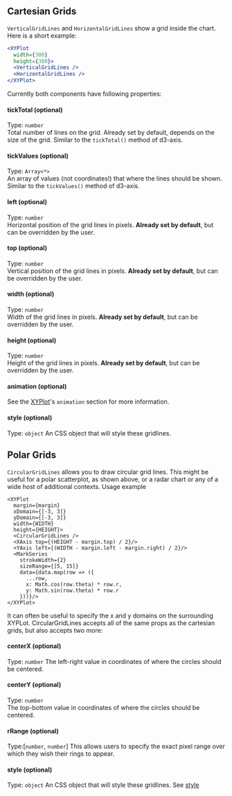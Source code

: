 ## Cartesian Grids

<!-- INJECT:"CustomAxisChartWithLink" -->

`VerticalGridLines` and `HorizontalGridLines` show a grid inside the chart. Here is a short example:

```jsx
<XYPlot
  width={300}
  height={300}>
  <VerticalGridLines />
  <HorizontalGridLines />
</XYPlot>
```

Currently both components have following properties:

#### tickTotal (optional)
Type: `number`  
Total number of lines on the grid. Already set by default, depends on the size of the grid. Similar to the `tickTotal()` method of d3-axis.

#### tickValues (optional)
Type: `Array<*>`  
An array of values (not coordinates!) that where the lines should be shown. Similar to the `tickValues()` method of d3-axis.

#### left (optional)
Type: `number`  
Horizontal position of the grid lines in pixels. **Already set by default**, but can be overridden by the user.

#### top (optional)
Type: `number`  
Vertical position of the grid lines in pixels. **Already set by default**, but can be overridden by the user.

#### width (optional)
Type: `number`  
Width of the grid lines in pixels. **Already set by default**, but can be overridden by the user.

#### height (optional)
Type: `number`  
Height of the grid lines in pixels. **Already set by default**, but can be overridden by the user.

#### animation (optional)
See the [XYPlot](xy-plot.md)'s `animation` section for more information.

#### style (optional)
Type: `object`
An CSS object that will style these gridlines. 

## Polar Grids

<!-- INJECT:"FauxScatterplotChartWithLink" -->

`CircularGridLines` allows you to draw circular grid lines. This might be useful for a polar scatterplot, as shown above, or a radar chart or any of a wide host of additional contexts. Usage example

```
<XYPlot
  margin={margin}
  xDomain={[-3, 3]}
  yDomain={[-3, 3]}
  width={WIDTH}
  height={HEIGHT}>
  <CircularGridLines />
  <XAxis top={(HEIGHT - margin.top) / 2}/>
  <YAxis left={(WIDTH - margin.left - margin.right) / 2}/>
  <MarkSeries
    strokeWidth={2}
    sizeRange={[5, 15]}
    data={data.map(row => ({
      ...row,
      x: Math.cos(row.theta) * row.r,
      y: Math.sin(row.theta) * row.r
    }))}/>
</XYPlot>
```

It can often be useful to specify the x and y domains on the surrounding XYPLot. CircularGridLines accepts all of the same props as the cartesian grids, but also accepts two more:

#### centerX (optional)
Type: `number`
The left-right value in coordinates of where the circles should be centered.

#### centerY (optional)
Type: `number`  
The top-bottom value in coordinates of where the circles should be centered.

#### rRange (optional)
Type:[`number`, `number`]
This allows users to specify the exact pixel range over which they wish their rings to appear.

#### style (optional)
Type: `object`
An CSS object that will style these gridlines. See [style](style.md)

